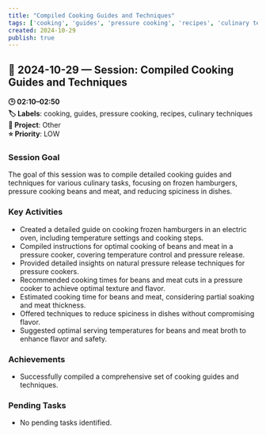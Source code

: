 ```yaml
---
title: "Compiled Cooking Guides and Techniques"
tags: ['cooking', 'guides', 'pressure cooking', 'recipes', 'culinary techniques']
created: 2024-10-29
publish: true
---
```


## 📅 2024-10-29 — Session: Compiled Cooking Guides and Techniques

**🕒 02:10–02:50**  
**🏷️ Labels**: cooking, guides, pressure cooking, recipes, culinary techniques  
**📂 Project**: Other  
**⭐ Priority**: LOW  


### Session Goal
The goal of this session was to compile detailed cooking guides and techniques for various culinary tasks, focusing on frozen hamburgers, pressure cooking beans and meat, and reducing spiciness in dishes.

### Key Activities
- Created a detailed guide on cooking frozen hamburgers in an electric oven, including temperature settings and cooking steps.
- Compiled instructions for optimal cooking of beans and meat in a pressure cooker, covering temperature control and pressure release.
- Provided detailed insights on natural pressure release techniques for pressure cookers.
- Recommended cooking times for beans and meat cuts in a pressure cooker to achieve optimal texture and flavor.
- Estimated cooking time for beans and meat, considering partial soaking and meat thickness.
- Offered techniques to reduce spiciness in dishes without compromising flavor.
- Suggested optimal serving temperatures for beans and meat broth to enhance flavor and safety.

### Achievements
- Successfully compiled a comprehensive set of cooking guides and techniques.

### Pending Tasks
- No pending tasks identified.
